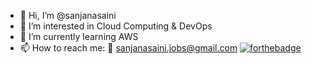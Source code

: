 - 👋 Hi, I’m @sanjanasaini
- 👀 I’m interested in Cloud Computing & DevOps 
- 🌱 I’m currently learning AWS
- 📫 How to reach me: 📧 sanjanasaini.jobs@gmail.com
[![forthebadge](https://forthebadge.com/images/badges/contains-cat-gifs.svg)](https://forthebadge.com)  
<!---
sanjanasaini/sanjanasaini is a ✨ special ✨ repository because its `README.md` (this file) appears on your GitHub profile.
You can click the Preview link to take a look at your changes.
--->
